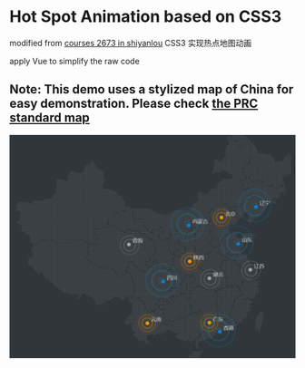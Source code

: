 # Hot Spot Animation based on CSS3



modified from [courses 2673 in shiyanlou](https://www.lanqiao.cn/courses/2673) CSS3 实现热点地图动画

apply Vue to simplify the raw code



## **Note**: This demo uses a stylized map of China for easy demonstration. Please check [the PRC standard map](http://bzdt.ch.mnr.gov.cn/)

![demo](demo.png)









